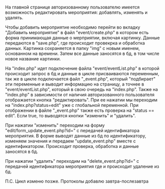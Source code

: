На главной странице авторизованному пользователю имеется возможность редактировать мероприятия: добавлять, изменять и удалять. 

Чтобы добавить мероприятие необходимо перейти во вкладку "Добавить мероприятие" в файл "event/create.php" в котором есть форма принимающая данные о мерприятии, включая картинку. Данные передаются в "save.php", где происходит провекрка и обработка данных. Картинка сохраняется в папку "img" с новым именем, основанном на времени. Затем все данные заносятся в бд, в том числе новое название картинки. 

На "index.php" идет подключение файла "event/eventList.php" в которой происходит запрос в бд и данные в цикле присваиваются переменным, так же в цикле подключается файл "_event.php", который "подбирает" эти переменные и выводит информацию на страницу, а точнее в "event/eventList.php", который в свою очередь на "index.php". 
Также на "index.php" в зависимости от наличия авторизованного пользователя отображается кнопка "редактировать". При ее нажатии мы переходим на "index.php?status=edit" уже с глобальной переменной. При отображении в файле "_event.php" также есть проверка на "status == edit". Если true, то выводятся кнопки "изменить" и "удалить".

При нажатии "изменить" переходим на форму "edit/form_update_event.php?id=<?=$id?>" с передачей идентификатора мероприятия. В форме выводят данные из бд по идентификатору, изменяем значения и передаем "update_event.php" вместе  с идентификатором. Происходит проверка, обработка и данные заносятся в бд.

При нажатии "удалить" переходим на "delete_event.php?id=<?=$id?>" с передачей идентификатора мероприятия где и происходит удаление из бд.

П.С. Цикл изменю позже.  Протоколы добавлю завтра-послезавтра